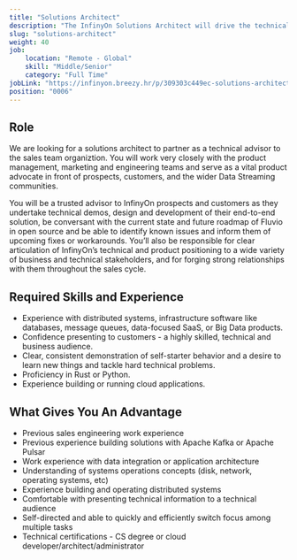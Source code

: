 ```yaml
---
title: "Solutions Architect"
description: "The InfinyOn Solutions Architect will drive the technical evaluation stage of the overall sales process, making them critical drivers of customer success as real time data streams become more important in the modern data driven enterprise."
slug: "solutions-architect"
weight: 40
job:
    location: "Remote - Global"
    skill: "Middle/Senior"
    category: "Full Time"
jobLink: "https://infinyon.breezy.hr/p/309303c449ec-solutions-architect"
position: "0006"        
---
```


## Role 
We are looking for a solutions architect to partner as a technical advisor to the sales team organiztion. You will work very closely with the product management, marketing and engineering teams and serve as a vital product advocate in front of prospects, customers, and the wider Data Streaming communities.

You will be a trusted advisor to InfinyOn prospects and customers as they undertake technical demos, design and development of their end-to-end solution, be conversant with the current state and future roadmap of Fluvio in open source and be able to identify known issues and inform them of upcoming fixes or workarounds. You’ll also be responsible for clear articulation of InfinyOn’s technical and product positioning to a wide variety of business and technical stakeholders, and for forging strong relationships with them throughout the sales cycle. 

## Required Skills and Experience
* Experience with distributed systems, infrastructure software like databases, message queues, data-focused SaaS, or Big Data products.
* Confidence presenting to customers - a highly skilled, technical and business audience.
* Clear, consistent demonstration of self-starter behavior and a desire to learn new things and tackle hard technical problems.
* Proficiency in Rust or Python.
* Experience building or running cloud applications.

## What Gives You An Advantage
* Previous sales engineering work experience
* Previous experience building solutions with Apache Kafka or Apache Pulsar
* Work experience with data integration or application architecture
* Understanding of systems operations concepts (disk, network, operating systems, etc)
* Experience building and operating distributed systems
* Comfortable with presenting technical information to a technical audience
* Self-directed and able to quickly and efficiently switch focus among multiple tasks
* Technical certifications - CS degree or cloud developer/architect/administrator
